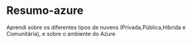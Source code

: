 # Resumo-azure
Aprendi sobre os diferentes tipos de nuvens (Privada,Pública,Híbrida e Comunitária), e sobre o ambiente do Azure
